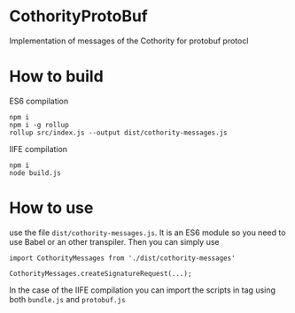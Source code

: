 # CothorityProtoBuf
Implementation of messages of the Cothority for protobuf protocl

# How to build #

ES6 compilation
```
npm i
npm i -g rollup
rollup src/index.js --output dist/cothority-messages.js
```

IIFE compilation
````
npm i
node build.js
````


# How to use #

use the file `dist/cothority-messages.js`. It is an ES6 module so you need to use Babel or an other transpiler. Then
you can simply use
```
import CothorityMessages from './dist/cothority-messages'

CothorityMessages.createSignatureRequest(...);
```

In the case of the IIFE compilation you can import the scripts in <script></script> tag using both `bundle.js` and `protobuf.js`